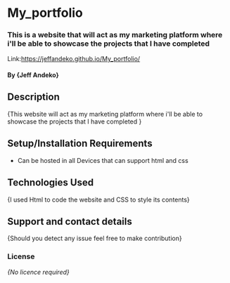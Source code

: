 # My_portfolio
### This is a website that will act as my marketing platform where i'll be able to showcase the projects that I have completed
Link:https://jeffandeko.github.io/My_portfolio/
#### By **{Jeff Andeko}**
## Description
{This website will act as my marketing platform where i'll be able to showcase the projects that I have completed
 }
## Setup/Installation Requirements
* Can be hosted in all Devices that can support html and css

## Technologies Used
{I used Html to code the website and CSS to style its contents}
## Support and contact details
{Should you detect any issue feel free to make contribution}
### License
*{No licence required}*

